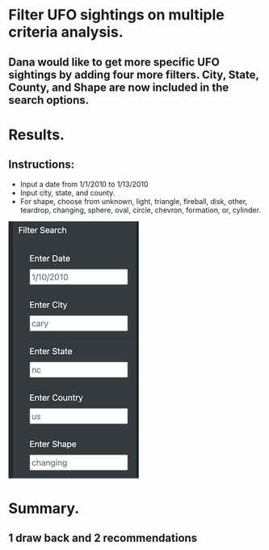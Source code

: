 # Filter UFO sightings on multiple criteria analysis.
## Dana would like to get more specific UFO sightings by adding four more filters.  City, State, County, and Shape are now included in the search options.

# Results.
## Instructions:
- Input a date from 1/1/2010 to 1/13/2010
- Input city, state, and county.
- For shape, choose from unknown, light, triangle, fireball, disk, other, teardrop, changing, sphere, oval, circle, chevron, formation, or, cylinder.

![](https://github.com/ramon0101alonso/UFOs/blob/main/filters.png)

# Summary.
## 1 draw back and 2 recommendations
